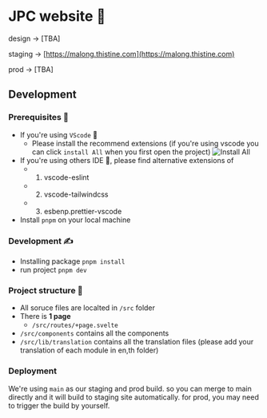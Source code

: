 # JPC website 🎉
design -> [TBA]

staging -> [https://malong.thistine.com](https://malong.thistine.com)

prod -> [TBA]

## Development

### Prerequisites 🥹
- If you're using `VScode` 👀
    - Please install the recommend extensions (if you're using vscode you can click `install All` when you first open the project)
      ![Install All](https://i.stack.imgur.com/DrPIB.png)
- If you're using others IDE 🤖, please find alternative extensions of
    - 1. vscode-eslint
    - 2. vscode-tailwindcss
    - 3. esbenp.prettier-vscode
- Install `pnpm` on your local machine

### Development ✍️
- Installing package `pnpm install`
- run project `pnpm dev`

### Project structure 🧱
- All soruce files are localted in `/src` folder
- There is **1 page** 
  - `/src/routes/+page.svelte`
- `/src/components` contains all the components
- `/src/lib/translation` contains all the translation files (please add your translation of each module in en,th folder)

### Deployment
We're using `main` as our staging and prod build. so you can merge to main directly and it will build to staging site automatically. for prod, you may need to trigger the build by yourself.